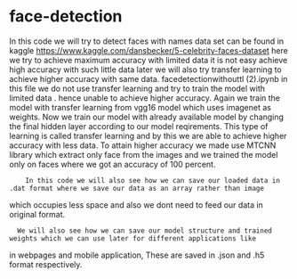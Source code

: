 # face-detection
In this code we will try to detect faces with names
data set can be found in kaggle https://www.kaggle.com/dansbecker/5-celebrity-faces-dataset
here we try to achieve maximum accuracy with limited data 
it is not easy achieve high accuracy with such little data 
later we will also try transfer learning to achieve higher accuracy with same data.
facedetectionwithouttl (2).ipynb in this file we do not use transfer learning 
and try to train the model with limited data . hence unable to achieve higher accuracy.
Again we train the model with transfer learning from vgg16 model which uses imagenet as weights.
Now we train our model with already available model by changing the final hidden layer according to our model reqirements.
 This type of learning is called transfer learning and by this we are able to achieve higher accuracy with less data.
 To attain higher accuracy we made use MTCNN library which extract only face from the images and we trained the model only on faces
 where we got an accuracy of 100 percent.
 
 
  	    In this code we will also see how we can save our loaded data in .dat format where we save our data as an array rather than image
which occupies less space and also we dont need to feed our data in original format.

      We will also see how we can save our model structure and trained weights which we can use later for different applications like 
in webpages and mobile application, These are saved in .json and .h5 format respectively.
